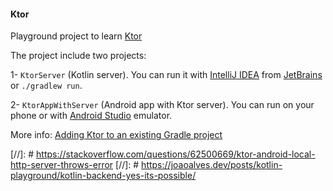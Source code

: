 #### Ktor 

Playground project to learn [Ktor][KTOR]

The project include two projects:

1- `KtorServer` (Kotlin server). You can run it with [IntelliJ IDEA][INTELLIJ_IDEA]
from [JetBrains][JETBRAINS] or `./gradlew run`.

2- `KtorAppWithServer` (Android app with Ktor server). You can run on your phone or 
with [Android Studio][ANDROID_STUDIO] emulator.


More info: [Adding Ktor to an existing Gradle project][KTOR_GRADLE]


[KTOR]: https://ktor.io/docs/welcome.html
[KTOR_GRADLE]: https://ktor.io/docs/gradle.html

[INTELLIJ_IDEA]: https://www.jetbrains.com/idea/
[JETBRAINS]: https://www.jetbrains.com/idea/
[ANDROID_STUDIO]: https://developer.android.com/studio/

[//]: # https://stackoverflow.com/questions/62500669/ktor-android-local-http-server-throws-error
[//]: # https://joaoalves.dev/posts/kotlin-playground/kotlin-backend-yes-its-possible/